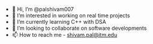 - 👋 Hi, I’m @palshivam007
- 👀 I’m interested in working on real time projects
- 🌱 I’m currently learning C++ with DSA
- 💞️ I’m looking to collaborate on software developments
- 📫 How to reach me - shivam.pal@itm.edu

<!---
palshivam007/palshivam007 is a ✨ special ✨ repository because its `README.md` (this file) appears on your GitHub profile.
You can click the Preview link to take a look at your changes.
--->
